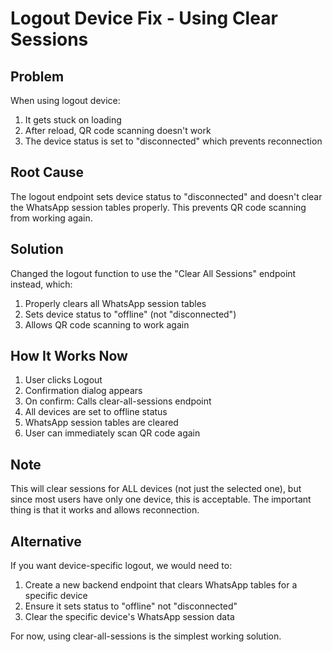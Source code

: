 # Logout Device Fix - Using Clear Sessions

## Problem
When using logout device:
1. It gets stuck on loading
2. After reload, QR code scanning doesn't work
3. The device status is set to "disconnected" which prevents reconnection

## Root Cause
The logout endpoint sets device status to "disconnected" and doesn't clear the WhatsApp session tables properly. This prevents QR code scanning from working again.

## Solution
Changed the logout function to use the "Clear All Sessions" endpoint instead, which:
1. Properly clears all WhatsApp session tables
2. Sets device status to "offline" (not "disconnected")
3. Allows QR code scanning to work again

## How It Works Now
1. User clicks Logout
2. Confirmation dialog appears
3. On confirm: Calls clear-all-sessions endpoint
4. All devices are set to offline status
5. WhatsApp session tables are cleared
6. User can immediately scan QR code again

## Note
This will clear sessions for ALL devices (not just the selected one), but since most users have only one device, this is acceptable. The important thing is that it works and allows reconnection.

## Alternative
If you want device-specific logout, we would need to:
1. Create a new backend endpoint that clears WhatsApp tables for a specific device
2. Ensure it sets status to "offline" not "disconnected"
3. Clear the specific device's WhatsApp session data

For now, using clear-all-sessions is the simplest working solution.